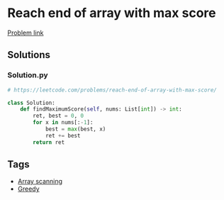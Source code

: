 # Reach end of array with max score

[Problem link](https://leetcode.com/problems/reach-end-of-array-with-max-score/)

## Solutions


### Solution.py
```py
# https://leetcode.com/problems/reach-end-of-array-with-max-score/

class Solution:
    def findMaximumScore(self, nums: List[int]) -> int:
        ret, best = 0, 0
        for x in nums[:-1]:
            best = max(best, x)
            ret += best
        return ret
```
## Tags

* [Array scanning](/Collections/array-scanning.md#array-scanning)
* [Greedy](/Collections/greedy.md#greedy)
